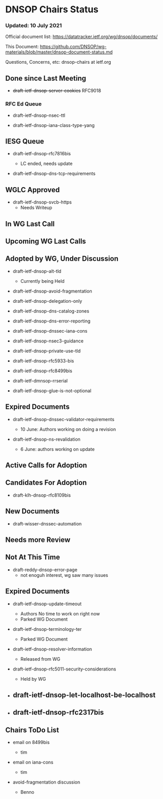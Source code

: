 # DNSOP Chairs Status
### Updated: 10 July 2021

Official document list: https://datatracker.ietf.org/wg/dnsop/documents/

This Document: https://github.com/DNSOP/wg-materials/blob/master/dnsop-document-status.md

Questions, Concerns, etc:  dnsop-chairs at ietf.org

## Done since Last Meeting

* ~~draft-ietf-dnsop-server-cookies~~ RFC9018

###  RFC Ed Queue

* draft-ietf-dnsop-nsec-ttl

* draft-ietf-dnsop-iana-class-type-yang

## IESG Queue

* draft-ietf-dnsop-rfc7816bis
    - LC ended, needs update

* draft-ietf-dnsop-dns-tcp-requirements

## WGLC Approved

* draft-ietf-dnsop-svcb-https
    - Needs Writeup

## In WG Last Call

## Upcoming WG Last Calls

## Adopted by WG, Under Discussion

* draft-ietf-dnsop-alt-tld
    - Currently being Held

* draft-ietf-dnsop-avoid-fragmentation

* draft-ietf-dnsop-delegation-only

* draft-ietf-dnsop-dns-catalog-zones

* draft-ietf-dnsop-dns-error-reporting

* draft-ietf-dnsop-dnssec-iana-cons

* draft-ietf-dnsop-nsec3-guidance

* draft-ietf-dnsop-private-use-tld

* draft-ietf-dnsop-rfc5933-bis

* draft-ietf-dnsop-rfc8499bis

* draft-ietf-dmnsop-rrserial

* draft-ietf-dnsop-glue-is-not-optional

## Expired Documents

* draft-ietf-dnsop-dnssec-validator-requirements
    - 10 June: Authors working on doing a revision

* draft-ietf-dnsop-ns-revalidation
    - 6 June: authors working on update

## Active Calls for Adoption

## Candidates For Adoption

* draft-klh-dnsop-rfc8109bis

## New Documents

* draft-wisser-dnssec-automation

## Needs more Review

## Not At This Time

* draft-reddy-dnsop-error-page
    -  not enoguh interest, wg saw many issues

## Expired Documents 

* draft-ietf-dnsop-update-timeout
    - Authors No time to work on right now
    - Parked WG Document

* draft-ietf-dnsop-terminology-ter
    - Parked WG Document

* draft-ietf-dnsop-resolver-information
    - Released from WG

* draft-ietf-dnsop-rfc5011-security-considerations
    - Held by WG 

* draft-ietf-dnsop-let-localhost-be-localhost
    - 

* draft-ietf-dnsop-rfc2317bis
    - 

## Chairs ToDo List 


* email on 8499bis 
    - tim 

* email on iana-cons 
    - tim 

* avoid-fragmentation discussion 
    - Benno 

